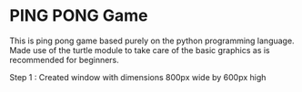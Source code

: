 # PING PONG Game

This is ping pong game based purely on the python programming language.
Made use of the turtle module to take care of the basic graphics as is recommended for beginners.

Step 1 : Created window with dimensions 800px wide by 600px high